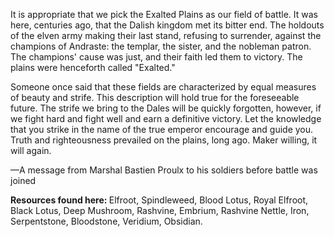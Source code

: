 It is appropriate that we pick the Exalted Plains as our field of battle. It was here, centuries ago, that the Dalish kingdom met its bitter end. The holdouts of the elven army making their last stand, refusing to surrender, against the champions of Andraste: the templar, the sister, and the nobleman patron. The champions' cause was just, and their faith led them to victory. The plains were henceforth called "Exalted."

Someone once said that these fields are characterized by equal measures of beauty and strife. This description will hold true for the foreseeable future. The strife we bring to the Dales will be quickly forgotten, however, if we fight hard and fight well and earn a definitive victory. Let the knowledge that you strike in the name of the true emperor encourage and guide you. Truth and righteousness prevailed on the plains, long ago. Maker willing, it will again.

—A message from Marshal Bastien Proulx to his soldiers before battle was joined
<division>

<b> Resources found here: </b> Elfroot, Spindleweed, Blood Lotus, Royal Elfroot, Black Lotus, Deep Mushroom, Rashvine, Embrium, Rashvine Nettle, Iron, Serpentstone, Bloodstone, Veridium, Obsidian.
